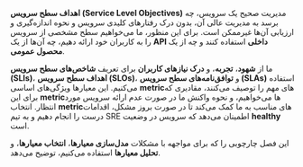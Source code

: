 **اهداف سطح سرویس (Service Level Objectives)**
مدیریت صحیح یک سرویس، چه برسد به مدیریت عالی آن، بدون درک رفتارهای کلیدی سرویس و نحوه اندازه‌گیری و ارزیابی آن‌ها غیرممکن است. برای این منظور، ما می‌خواهیم سطح مشخصی از سرویس را به کاربران خود ارائه دهیم، چه آن‌ها از یک **API داخلی** استفاده کنند و چه از یک **محصول عمومی**.

ما از **شهود**، **تجربه**، و **درک نیازهای کاربران** برای تعریف **شاخص‌های سطح سرویس (SLIs)**، **اهداف سطح سرویس (SLOs)**، و **توافق‌نامه‌های سطح سرویس (SLAs)** استفاده می‌کنیم. این معیارها ویژگی‌های اساسی **metric**های مهم را توصیف می‌کنند، مقادیری که برای این **metric**ها می‌خواهیم، و نحوه واکنش ما در صورت عدم ارائه سرویس مورد انتظار. انتخاب **metric**های مناسب به ما کمک می‌کند تا در صورت بروز مشکل، اقدامات درست را انجام دهیم و به تیم SRE اطمینان می‌دهد که سرویس در وضعیت **healthy** است.

این فصل چارچوبی را که برای مواجهه با مشکلات **مدل‌سازی معیارها**، **انتخاب معیارها**، و **تحلیل معیارها** استفاده می‌کنیم، توضیح می‌دهد.